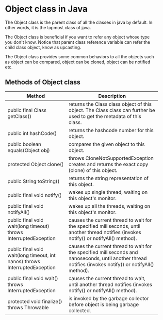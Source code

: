 # Object class in Java
The Object class is the parent class of all the classes in java by default. In other words, it is the topmost class of java.

The Object class is beneficial if you want to refer any object whose type you don't know. Notice that parent class reference variable can refer the child class object, know as upcasting.

The Object class provides some common behaviors to all the objects such as object can be compared, object can be cloned, object can be notified etc.

## Methods of Object class

| Method |	Description |
| ------ | ----------- |
| public final Class getClass() |	returns the Class class object of this object. The Class class can further be used to get the metadata of this class. |
| public int hashCode() |	returns the hashcode number for this object. |
| public boolean equals(Object obj) |	compares the given object to this object. |
| protected Object clone() | throws CloneNotSupportedException	creates and returns the exact copy (clone) of this object. |
| public String toString() |	returns the string representation of this object. |
| public final void notify() |	wakes up single thread, waiting on this object's monitor. |
| public final void notifyAll() |	wakes up all the threads, waiting on this object's monitor. |
| public final void wait(long timeout) throws InterruptedException	| causes the current thread to wait for the specified milliseconds, until another thread notifies (invokes notify() or notifyAll() method). |
| public final void wait(long timeout, int nanos) throws InterruptedException |	causes the current thread to wait for the specified milliseconds and nanoseconds, until another thread notifies (invokes notify() or notifyAll() method). |
| public final void wait() throws InterruptedException |	causes the current thread to wait, until another thread notifies (invokes notify() or notifyAll() method). |
| protected void finalize() throws Throwable |	is invoked by the garbage collector before object is being garbage collected.
